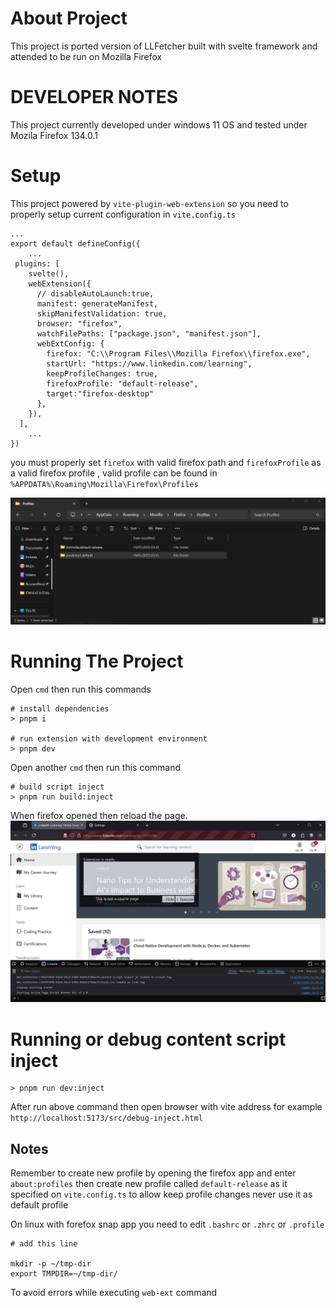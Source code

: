 # About Project
This project is ported version of LLFetcher built with svelte framework and attended to be run on Mozilla Firefox 

# DEVELOPER NOTES

This project currently developed under windows 11 OS and tested under Mozila Firefox 134.0.1

# Setup
This project powered by `vite-plugin-web-extension` so you need to properly setup current configuration in `vite.config.ts`

```
...
export default defineConfig({
    ...
 plugins: [
    svelte(),
    webExtension({
      // disableAutoLaunch:true,
      manifest: generateManifest,
      skipManifestValidation: true,
      browser: "firefox",
      watchFilePaths: ["package.json", "manifest.json"],
      webExtConfig: {
        firefox: "C:\\Program Files\\Mozilla Firefox\\firefox.exe",
        startUrl: "https://www.linkedin.com/learning",
        keepProfileChanges: true,
        firefoxProfile: "default-release",
        target:"firefox-desktop"
      },
    }),
  ],
    ...
})
```
you must properly set `firefox` with valid firefox path and `firefoxProfile` as a valid firefox profile , valid profile can be found in `%APPDATA%\Roaming\Mozilla\Firefox\Profiles`

![Firefox Profile Dir](screenshoot/firefox-profile.png?raw=true "Firefox Profile Dir")
# Running The Project
Open `cmd` then run this commands

```
# install dependencies
> pnpm i

# run extension with development environment
> pnpm dev
```

Open another `cmd` then run this command

```
# build script inject
> pnpm run build:inject
```

When firefox opened then reload the page.
![Running Project](screenshoot/running-project.png?raw=true "Running Project")

# Running or debug content script inject

```
> pnpm run dev:inject
```

After run above command then open browser with vite address  for example `http://localhost:5173/src/debug-inject.html`


## Notes
Remember to create new profile by opening the firefox app and enter `about:profiles` then create new profile called `default-release` as it specified on `vite.config.ts` to allow keep profile changes never use it as default profile

On linux with forefox snap app you need to edit `.bashrc` or `.zhrc` or `.profile`

```
# add this line

mkdir -p ~/tmp-dir
export TMPDIR=~/tmp-dir/
```
To avoid errors while executing `web-ext` command